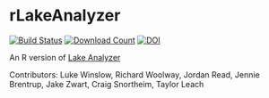 rLakeAnalyzer
===============
[![Build Status](https://travis-ci.org/GLEON/rLakeAnalyzer.svg?branch=master)](https://travis-ci.org/GLEON/rLakeAnalyzer)
[![Download Count](http://cranlogs.r-pkg.org/badges/rLakeAnalyzer)]( https://cran.r-project.org/web/packages/rLakeAnalyzer/index.html)
[![DOI](https://zenodo.org/badge/23404/GLEON/rLakeAnalyzer.svg)](https://zenodo.org/badge/latestdoi/23404/GLEON/rLakeAnalyzer)


An R version of [Lake Analyzer](http://gleon.org/research/projects/lake-analyzer)

Contributors: Luke Winslow, Richard Woolway, Jordan Read, Jennie Brentrup, Jake Zwart, Craig Snortheim, Taylor Leach
